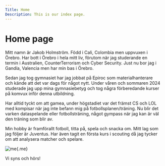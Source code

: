 ```yaml
---
Title: Home
Description: This is our index page.
---
```


Home page
==========================

Mitt namn är Jakob Holmström. Född i Cali, Colombia men uppvuxen i Örebro. Har bott i Örebro i hela mitt liv, förutom när jag studerande en termin i Australien, CounterTerrorism och Cyber Security. Just nu bor jag i Gandía, Valencia men har min bas i Örebro.

Sedan jag tog gymnasiet har jag jobbat på Epiroc som materialhanterare och kände att det var dags för något nytt. Under våren och sommaren 2024 studerade jag upp mina gymnasiebetyg och tog några förberedande kurser på komvux inför denna utbildning.

Har alltid tyckt om att gamea, under högstadiet var det främst CS och LOL med kompisar när jag inte befann mig på fotbollsplanen/träning. Nu blir det varken dataspelande eller fotbollsträning, något gympass när jag kan är väl den träning som blir av.

Min hobby är framförallt fotboll, titta på, spela och snacka om. Mitt lag som jag följer är Juventus. Har även tagit en första kurs i scouting då jag tycker om att analysera matcher och spelare.

![me](%assets_url%/img/me.jpg){.me}

Vi syns och hörs!